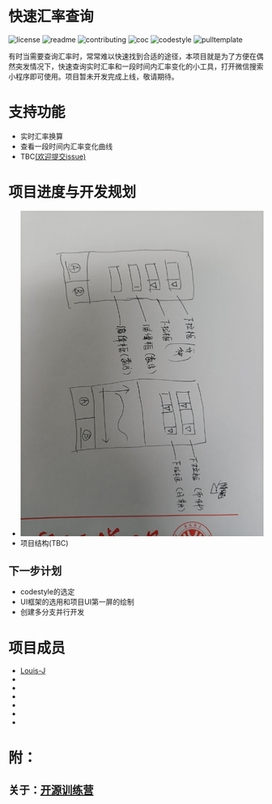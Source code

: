 # 快速汇率查询
![license](http://github.zhangqx.com/file-checker/Louis-J/HUILV?path=LICENSE)
![readme](http://github.zhangqx.com/file-checker/Louis-J/HUILV?path=README.md)
![contributing](http://github.zhangqx.com/file-checker/Louis-J/HUILV?path=CONTRIBUTING.md)
![coc](http://github.zhangqx.com/file-checker/Louis-J/HUILV?path=CODE_OF_CONDUCT.md)
![codestyle](http://github.zhangqx.com/file-checker/Louis-J/HUILV?path=CODE_STYLE.md)
![pulltemplate](http://github.zhangqx.com/file-checker/Louis-J/HUILV?path=.github/PULL_REQUEST_TEMPLATE.md)

<!-- ![contributor](http://github.zhangqx.com/data/Louis-J/HUILV?type=contributor)
![participant](http://github.zhangqx.com/data/Louis-J/HUILV?type=participant)
![follower](http://github.zhangqx.com/data/Louis-J/HUILV?type=follower)
![activity](http://github.zhangqx.com/data/Louis-J/HUILV?type=activity) -->
有时当需要查询汇率时，常常难以快速找到合适的途径，本项目就是为了方便在偶然突发情况下，快速查询实时汇率和一段时间内汇率变化的小工具，打开微信搜索小程序即可使用。项目暂未开发完成上线，敬请期待。

# 支持功能
+ 实时汇率换算
+ 查看一段时间内汇率变化曲线
+ TBC[(欢迎提交issue)](https://github.com/Louis-J/HUILV/issues)

# 项目进度与开发规划
+ ![界面初稿](docs/界面初稿.jpg)
+ 项目结构(TBC)
## 下一步计划
+ codestyle的选定
+ UI框架的选用和项目UI第一屏的绘制
+ 创建多分支并行开发

# 项目成员
+ [Louis-J](https://github.com/Louis-J)
+
+
+
+
+
+

# 附：
## 关于：[开源训练营](https://github.com/kaiyuanshe/Open-source-training-camp)
